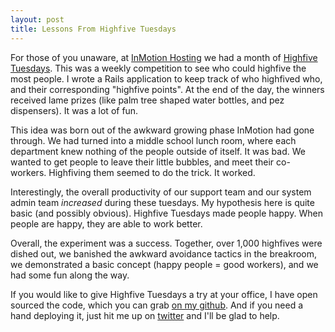 ```yaml
---
layout: post
title: Lessons From Highfive Tuesdays 
---
```


For those of you unaware, at [InMotion Hosting](http://inmotionhosting.com) we had a month of [Highfive Tuesdays](http://highfivetuesdays.com). This was a weekly competition to see who could highfive the most people. I wrote a Rails application to keep track of who highfived who, and their corresponding "highfive points". At the end of the day, the winners received lame prizes (like palm tree shaped water bottles, and pez dispensers). It was a lot of fun.

This idea was born out of the awkward growing phase InMotion had gone through. We had turned into a middle school lunch room, where each department knew nothing of the people outside of itself. It was bad. We wanted to get people to leave their little bubbles, and meet their co-workers. Highfiving them seemed to do the trick. It worked.

Interestingly, the overall productivity of our support team and our system admin team _increased_ during these tuesdays. My hypothesis here is quite basic (and possibly obvious). Highfive Tuesdays made people happy. When people are happy, they are able to work better.

Overall, the experiment was a success. Together, over 1,000 highfives were dished out, we banished the awkward avoidance tactics in the breakroom, we demonstrated a basic concept (happy people = good workers), and we had some fun along the way. 

If you would like to give Highfive Tuesdays a try at your office, I have open sourced the code, which you can grab [on my github](https://github.com/thegastropod/Highfive-Tuesdays). And if you need a hand deploying it, just hit me up on [twitter](http://twitter.com/the_gastropod) and I'll be glad to help.

